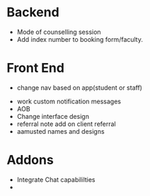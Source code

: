# **Backend**
<!-- - Modify form view  -->
<!-- - work on booking date -->
<!-- - filter requests  -->
- Mode of counselling session
- Add index number to booking form/faculty.

# **Front End**
- change nav based on app(student or staff)

<!-- - Redisign entire frontend with bootstrap -->
- work custom notification messages
- AOB
- Change interface design
- referral note add on client referral
- aamusted names and designs
# **Addons**
- Integrate Chat capabililties 
- 